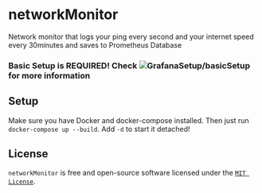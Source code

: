 # networkMonitor

Network monitor that logs your ping every second and your internet speed every 30minutes and saves to Prometheus Database

### Basic Setup is REQUIRED! Check ![GrafanaSetup/basicSetup](https://github.com/GrafanaSetup/basicSetup) for more information

## Setup
Make sure you have Docker and docker-compose installed.
Then just run `docker-compose up --build`.
Add `-d` to start it detached!

## License

`networkMonitor` is free and open-source software licensed under the [`MIT License`](https://github.com/GrafanaSetup/networkMonitor/blob/master/LICENSE).

